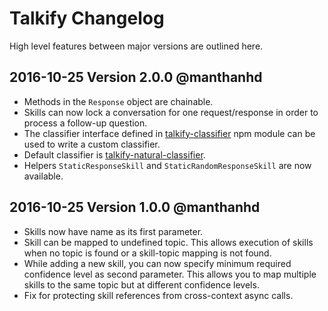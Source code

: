 # Talkify Changelog

High level features between major versions are outlined here.

## 2016-10-25 Version 2.0.0 @manthanhd

* Methods in the `Response` object are chainable.
* Skills can now lock a conversation for one request/response in order to process a follow-up question.
* The classifier interface defined in [talkify-classifier](https://github.com/manthanhd/talkify-classifier) npm module can be used to write a custom classifier.
* Default classifier is [talkify-natural-classifier](https://github.com/manthanhd/talkify-natural-classifier).
* Helpers `StaticResponseSkill` and `StaticRandomResponseSkill` are now available.

## 2016-10-25 Version 1.0.0 @manthanhd

* Skills now have name as its first parameter.
* Skill can be mapped to undefined topic. This allows execution of skills when no topic is found or a skill-topic mapping is not found.
* While adding a new skill, you can now specify minimum required confidence level as second parameter. This allows you to map multiple skills to the same topic but at different confidence levels.
* Fix for protecting skill references from cross-context async calls.

